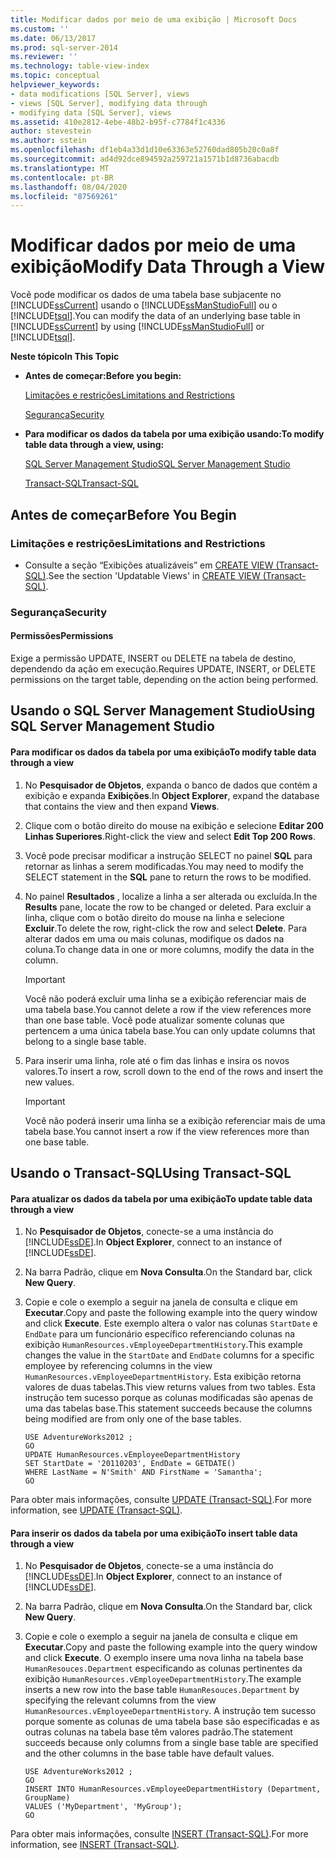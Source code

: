 ```yaml
---
title: Modificar dados por meio de uma exibição | Microsoft Docs
ms.custom: ''
ms.date: 06/13/2017
ms.prod: sql-server-2014
ms.reviewer: ''
ms.technology: table-view-index
ms.topic: conceptual
helpviewer_keywords:
- data modifications [SQL Server], views
- views [SQL Server], modifying data through
- modifying data [SQL Server], views
ms.assetid: 410e2812-4ebe-48b2-b95f-c7784f1c4336
author: stevestein
ms.author: sstein
ms.openlocfilehash: df1eb4a33d1d10e63363e52760dad805b20c0a8f
ms.sourcegitcommit: ad4d92dce894592a259721a1571b1d8736abacdb
ms.translationtype: MT
ms.contentlocale: pt-BR
ms.lasthandoff: 08/04/2020
ms.locfileid: "87569261"
---
```

# <a name="modify-data-through-a-view"></a><span data-ttu-id="934de-102">Modificar dados por meio de uma exibição</span><span class="sxs-lookup"><span data-stu-id="934de-102">Modify Data Through a View</span></span>
  <span data-ttu-id="934de-103">Você pode modificar os dados de uma tabela base subjacente no [!INCLUDE[ssCurrent](../../includes/sscurrent-md.md)] usando o [!INCLUDE[ssManStudioFull](../../includes/ssmanstudiofull-md.md)] ou o [!INCLUDE[tsql](../../includes/tsql-md.md)].</span><span class="sxs-lookup"><span data-stu-id="934de-103">You can modify the data of an underlying base table in [!INCLUDE[ssCurrent](../../includes/sscurrent-md.md)] by using [!INCLUDE[ssManStudioFull](../../includes/ssmanstudiofull-md.md)] or [!INCLUDE[tsql](../../includes/tsql-md.md)].</span></span>  
  
 <span data-ttu-id="934de-104">**Neste tópico**</span><span class="sxs-lookup"><span data-stu-id="934de-104">**In This Topic**</span></span>  
  
-   <span data-ttu-id="934de-105">**Antes de começar:**</span><span class="sxs-lookup"><span data-stu-id="934de-105">**Before you begin:**</span></span>  
  
     [<span data-ttu-id="934de-106">Limitações e restrições</span><span class="sxs-lookup"><span data-stu-id="934de-106">Limitations and Restrictions</span></span>](#Restrictions)  
  
     [<span data-ttu-id="934de-107">Segurança</span><span class="sxs-lookup"><span data-stu-id="934de-107">Security</span></span>](#Security)  
  
-   <span data-ttu-id="934de-108">**Para modificar os dados da tabela por uma exibição usando:**</span><span class="sxs-lookup"><span data-stu-id="934de-108">**To modify table data through a view, using:**</span></span>  
  
     [<span data-ttu-id="934de-109">SQL Server Management Studio</span><span class="sxs-lookup"><span data-stu-id="934de-109">SQL Server Management Studio</span></span>](#SSMSProcedure)  
  
     [<span data-ttu-id="934de-110">Transact-SQL</span><span class="sxs-lookup"><span data-stu-id="934de-110">Transact-SQL</span></span>](#TsqlProcedure)  
  
##  <a name="before-you-begin"></a><a name="BeforeYouBegin"></a> <span data-ttu-id="934de-111">Antes de começar</span><span class="sxs-lookup"><span data-stu-id="934de-111">Before You Begin</span></span>  
  
###  <a name="limitations-and-restrictions"></a><a name="Restrictions"></a> <span data-ttu-id="934de-112">Limitações e restrições</span><span class="sxs-lookup"><span data-stu-id="934de-112">Limitations and Restrictions</span></span>  
  
-   <span data-ttu-id="934de-113">Consulte a seção “Exibições atualizáveis” em [CREATE VIEW &#40;Transact-SQL&#41;](/sql/t-sql/statements/create-view-transact-sql).</span><span class="sxs-lookup"><span data-stu-id="934de-113">See the section 'Updatable Views' in [CREATE VIEW &#40;Transact-SQL&#41;](/sql/t-sql/statements/create-view-transact-sql).</span></span>  
  
###  <a name="security"></a><a name="Security"></a> <span data-ttu-id="934de-114">Segurança</span><span class="sxs-lookup"><span data-stu-id="934de-114">Security</span></span>  
  
####  <a name="permissions"></a><a name="Permissions"></a> <span data-ttu-id="934de-115">Permissões</span><span class="sxs-lookup"><span data-stu-id="934de-115">Permissions</span></span>  
 <span data-ttu-id="934de-116">Exige a permissão UPDATE, INSERT ou DELETE na tabela de destino, dependendo da ação em execução.</span><span class="sxs-lookup"><span data-stu-id="934de-116">Requires UPDATE, INSERT, or DELETE permissions on the target table, depending on the action being performed.</span></span>  
  
##  <a name="using-sql-server-management-studio"></a><a name="SSMSProcedure"></a> <span data-ttu-id="934de-117">Usando o SQL Server Management Studio</span><span class="sxs-lookup"><span data-stu-id="934de-117">Using SQL Server Management Studio</span></span>  
  
#### <a name="to-modify-table-data-through-a-view"></a><span data-ttu-id="934de-118">Para modificar os dados da tabela por uma exibição</span><span class="sxs-lookup"><span data-stu-id="934de-118">To modify table data through a view</span></span>  
  
1.  <span data-ttu-id="934de-119">No **Pesquisador de Objetos**, expanda o banco de dados que contém a exibição e expanda **Exibições**.</span><span class="sxs-lookup"><span data-stu-id="934de-119">In **Object Explorer**, expand the database that contains the view and then expand **Views**.</span></span>  
  
2.  <span data-ttu-id="934de-120">Clique com o botão direito do mouse na exibição e selecione **Editar 200 Linhas Superiores**.</span><span class="sxs-lookup"><span data-stu-id="934de-120">Right-click the view and select **Edit Top 200 Rows**.</span></span>  
  
3.  <span data-ttu-id="934de-121">Você pode precisar modificar a instrução SELECT no painel **SQL** para retornar as linhas a serem modificadas.</span><span class="sxs-lookup"><span data-stu-id="934de-121">You may need to modify the SELECT statement in the **SQL** pane to return the rows to be modified.</span></span>  
  
4.  <span data-ttu-id="934de-122">No painel **Resultados** , localize a linha a ser alterada ou excluída.</span><span class="sxs-lookup"><span data-stu-id="934de-122">In the **Results** pane, locate the row to be changed or deleted.</span></span> <span data-ttu-id="934de-123">Para excluir a linha, clique com o botão direito do mouse na linha e selecione **Excluir**.</span><span class="sxs-lookup"><span data-stu-id="934de-123">To delete the row, right-click the row and select **Delete**.</span></span> <span data-ttu-id="934de-124">Para alterar dados em uma ou mais colunas, modifique os dados na coluna.</span><span class="sxs-lookup"><span data-stu-id="934de-124">To change data in one or more columns, modify the data in the column.</span></span>  
  
    > [!IMPORTANT]  
    >  <span data-ttu-id="934de-125">Você não poderá excluir uma linha se a exibição referenciar mais de uma tabela base.</span><span class="sxs-lookup"><span data-stu-id="934de-125">You cannot delete a row if the view references more than one base table.</span></span> <span data-ttu-id="934de-126">Você pode atualizar somente colunas que pertencem a uma única tabela base.</span><span class="sxs-lookup"><span data-stu-id="934de-126">You can only update columns that belong to a single base table.</span></span>  
  
5.  <span data-ttu-id="934de-127">Para inserir uma linha, role até o fim das linhas e insira os novos valores.</span><span class="sxs-lookup"><span data-stu-id="934de-127">To insert a row, scroll down to the end of the rows and insert the new values.</span></span>  
  
    > [!IMPORTANT]  
    >  <span data-ttu-id="934de-128">Você não poderá inserir uma linha se a exibição referenciar mais de uma tabela base.</span><span class="sxs-lookup"><span data-stu-id="934de-128">You cannot insert a row if the view references more than one base table.</span></span>  
  
##  <a name="using-transact-sql"></a><a name="TsqlProcedure"></a> <span data-ttu-id="934de-129">Usando o Transact-SQL</span><span class="sxs-lookup"><span data-stu-id="934de-129">Using Transact-SQL</span></span>  
  
#### <a name="to-update-table-data-through-a-view"></a><span data-ttu-id="934de-130">Para atualizar os dados da tabela por uma exibição</span><span class="sxs-lookup"><span data-stu-id="934de-130">To update table data through a view</span></span>  
  
1.  <span data-ttu-id="934de-131">No **Pesquisador de Objetos**, conecte-se a uma instância do [!INCLUDE[ssDE](../../../includes/ssde-md.md)].</span><span class="sxs-lookup"><span data-stu-id="934de-131">In **Object Explorer**, connect to an instance of [!INCLUDE[ssDE](../../../includes/ssde-md.md)].</span></span>  
  
2.  <span data-ttu-id="934de-132">Na barra Padrão, clique em **Nova Consulta**.</span><span class="sxs-lookup"><span data-stu-id="934de-132">On the Standard bar, click **New Query**.</span></span>  
  
3.  <span data-ttu-id="934de-133">Copie e cole o exemplo a seguir na janela de consulta e clique em **Executar**.</span><span class="sxs-lookup"><span data-stu-id="934de-133">Copy and paste the following example into the query window and click **Execute**.</span></span> <span data-ttu-id="934de-134">Este exemplo altera o valor nas colunas `StartDate` e `EndDate` para um funcionário específico referenciando colunas na exibição `HumanResources.vEmployeeDepartmentHistory`.</span><span class="sxs-lookup"><span data-stu-id="934de-134">This example changes the value in the `StartDate` and `EndDate` columns for a specific employee by referencing columns in the view `HumanResources.vEmployeeDepartmentHistory`.</span></span> <span data-ttu-id="934de-135">Esta exibição retorna valores de duas tabelas.</span><span class="sxs-lookup"><span data-stu-id="934de-135">This view returns values from two tables.</span></span> <span data-ttu-id="934de-136">Esta instrução tem sucesso porque as colunas modificadas são apenas de uma das tabelas base.</span><span class="sxs-lookup"><span data-stu-id="934de-136">This statement succeeds because the columns being modified are from only one of the base tables.</span></span>  
  
    ```  
    USE AdventureWorks2012 ;   
    GO  
    UPDATE HumanResources.vEmployeeDepartmentHistory  
    SET StartDate = '20110203', EndDate = GETDATE()   
    WHERE LastName = N'Smith' AND FirstName = 'Samantha';   
    GO  
    ```  
  
 <span data-ttu-id="934de-137">Para obter mais informações, consulte [UPDATE &#40;Transact-SQL&#41;](/sql/t-sql/queries/update-transact-sql).</span><span class="sxs-lookup"><span data-stu-id="934de-137">For more information, see [UPDATE &#40;Transact-SQL&#41;](/sql/t-sql/queries/update-transact-sql).</span></span>  
  
#### <a name="to-insert-table-data-through-a-view"></a><span data-ttu-id="934de-138">Para inserir os dados da tabela por uma exibição</span><span class="sxs-lookup"><span data-stu-id="934de-138">To insert table data through a view</span></span>  
  
1.  <span data-ttu-id="934de-139">No **Pesquisador de Objetos**, conecte-se a uma instância do [!INCLUDE[ssDE](../../../includes/ssde-md.md)].</span><span class="sxs-lookup"><span data-stu-id="934de-139">In **Object Explorer**, connect to an instance of [!INCLUDE[ssDE](../../../includes/ssde-md.md)].</span></span>  
  
2.  <span data-ttu-id="934de-140">Na barra Padrão, clique em **Nova Consulta**.</span><span class="sxs-lookup"><span data-stu-id="934de-140">On the Standard bar, click **New Query**.</span></span>  
  
3.  <span data-ttu-id="934de-141">Copie e cole o exemplo a seguir na janela de consulta e clique em **Executar**.</span><span class="sxs-lookup"><span data-stu-id="934de-141">Copy and paste the following example into the query window and click **Execute**.</span></span> <span data-ttu-id="934de-142">O exemplo insere uma nova linha na tabela base `HumanResouces.Department` especificando as colunas pertinentes da exibição `HumanResources.vEmployeeDepartmentHistory`.</span><span class="sxs-lookup"><span data-stu-id="934de-142">The example inserts a new row into the base table `HumanResouces.Department` by specifying the relevant columns from the view `HumanResources.vEmployeeDepartmentHistory`.</span></span> <span data-ttu-id="934de-143">A instrução tem sucesso porque somente as colunas de uma tabela base são especificadas e as outras colunas na tabela base têm valores padrão.</span><span class="sxs-lookup"><span data-stu-id="934de-143">The statement succeeds because only columns from a single base table are specified and the other columns in the base table have default values.</span></span>  
  
    ```  
    USE AdventureWorks2012 ;  
    GO  
    INSERT INTO HumanResources.vEmployeeDepartmentHistory (Department, GroupName)   
    VALUES ('MyDepartment', 'MyGroup');   
    GO  
    ```  
  
 <span data-ttu-id="934de-144">Para obter mais informações, consulte [INSERT &#40;Transact-SQL&#41;](/sql/t-sql/statements/insert-transact-sql).</span><span class="sxs-lookup"><span data-stu-id="934de-144">For more information, see [INSERT &#40;Transact-SQL&#41;](/sql/t-sql/statements/insert-transact-sql).</span></span>  
  
  
